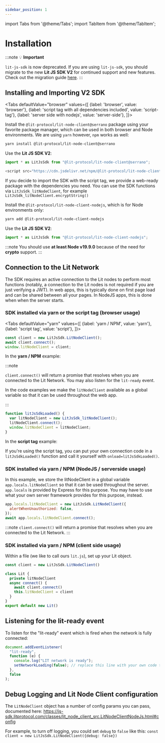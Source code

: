 ```yaml
---
sidebar_position: 1
---
```


import Tabs from '@theme/Tabs';
import TabItem from '@theme/TabItem';

# Installation

:::note
💡 **Important**

`lit-js-sdk` is now deprecated. If you are using `lit-js-sdk`, you should migrate to the new **Lit JS SDK V2** for continued support and new features. Check out the migration guide [here](../../SDK/Explanation/migration).
:::

## Installing and Importing V2 SDK

<Tabs
defaultValue="browser"
values={[
{label: 'browser', value: 'browser'},
{label: 'script tag with all dependencies included', value: 'script-tag'},
{label: 'server side with nodejs', value: 'server-side'},
]}>
<TabItem value="browser">

Install the `@lit-protocol/lit-node-client@serrano` package using your favorite package manager, which can be used in both browser and Node environments. We are using `yarn` however, `npm` works as well:

```sh
yarn install @lit-protocol/lit-node-client@serrano
```

Use the **Lit JS SDK V2**:

```js
import * as LitJsSdk from "@lit-protocol/lit-node-client@serrano";
```

</TabItem>
	
<TabItem value="script-tag">

```js
<script src="https://cdn.jsdelivr.net/npm/@lit-protocol/lit-node-client-vanilla@serrano/lit-node-client.js"></script>
```

If you decide to import the SDK with the script tag, we provide a web-ready package with the dependencies you need. You can use the SDK functions via `LitJsSdk_litNodeClient`, for example `LitJsSdk_litNodeClient.encryptString()`
</TabItem>

<TabItem value="server-side">

Install the `@lit-protocol/lit-node-client-nodejs`, which is for Node environments only:

```sh
yarn add @lit-protocol/lit-node-client-nodejs
```

Use the **Lit JS SDK V2**:

```js
import * as LitJsSdk from "@lit-protocol/lit-node-client-nodejs";
```

</TabItem>
</Tabs>

:::note
You should use **at least Node v19.9.0** because of the need for  **crypto** support.
:::

## Connection to the Lit Network

The SDK requires an active connection to the Lit nodes to perform most functions (notably, a connection to the Lit nodes is not required if you are just verifying a JWT). In web apps, this is typically done on first page load and can be shared between all your pages. In NodeJS apps, this is done when when the server starts.

### SDK installed via yarn or the script tag (browser usage)

<Tabs
defaultValue="yarn"
values={[
{label: 'yarn / NPM', value: 'yarn'},
{label: 'script tag', value: 'script'},
]}>
<TabItem value="yarn">

```js
const client = new LitJsSdk.LitNodeClient();
await client.connect();
window.litNodeClient = client;
```

In the **yarn / NPM** example:

:::note

`client.connect()` will return a promise that resolves when you are connected to the Lit Network. You may also listen for the `lit-ready` event.

In the code examples we make the `litNodeClient` available as a global variable so that it can be used throughout the web app.

:::

</TabItem>
<TabItem value="script">

```js
function litJsSdkLoaded() {
  var litNodeClient = new LitJsSdk_litNodeClient();
  litNodeClient.connect();
  window.litNodeClient = litNodeClient;
}
```

In the **script tag** example:

If you're using the script tag, you can put your own connection code in a `litJsSdkLoaded()` function and call it yourself with `onload=litJsSdkLoaded()`.

</TabItem>
</Tabs>

### SDK installed via yarn / NPM (NodeJS / serverside usage)

In this example, we store the litNodeClient in a global variable `app.locals.litNodeClient` so that it can be used throughout the server. `app.locals` is provided by Express for this purpose. You may have to use what your own server framework provides for this purpose, instead.

```js
app.locals.litNodeClient = new LitJsSdk.LitNodeClient({
  alertWhenUnauthorized: false,
});
await app.locals.litNodeClient.connect();
```

:::note
`client.connect()` will return a promise that resolves when you are connected to the Lit Network.
:::

### SDK installed via yarn / NPM (client side usage)

Within a file (we like to call ours `lit.js`), set up your Lit object.

```js
const client = new LitJsSdk.LitNodeClient()

class Lit {
  private litNodeClient
  async connect() {
    await client.connect()
    this.litNodeClient = client
  }
}
export default new Lit()
```

## Listening for the lit-ready event

To listen for the "lit-ready" event which is fired when the network is fully connected:

```js
document.addEventListener(
  "lit-ready",
  function (e) {
    console.log("LIT network is ready");
    setNetworkLoading(false); // replace this line with your own code that tells your app the network is ready
  },
  false
);
```

## Debug Logging and Lit Node Client configuration

The `LitNodeClient` object has a number of config params you can pass, documented here: https://js-sdk.litprotocol.com/classes/lit_node_client_src.LitNodeClientNodeJs.html#config

For example, to turn off logging, you could set `debug` to `false` like this: `const client = new LitJsSdk.LitNodeClient({debug: false})`
